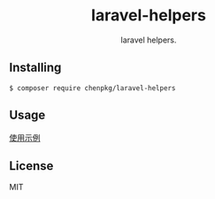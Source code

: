 <h1 align="center"> laravel-helpers </h1>

<p align="center"> laravel helpers.</p>


## Installing

```shell
$ composer require chenpkg/laravel-helpers
```

## Usage

[使用示例](https://github.com/chenpkg/laravel-helpers/tree/master/tests/example.php)


## License

MIT